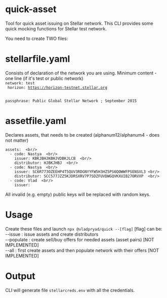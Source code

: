 # quick-asset
Tool for quick asset issuing on Stellar network.
This CLI provides some quick mocking functions for Stellar test network.

You need to create TWO files:
# stellarfile.yaml
Consists of declaration of the network you are using.
Minimum content - one line (if it's test or public network)  
<code>network: test<br/>
horizon: https://horizon-testnet.stellar.org<br/>  
passphrase: Public Global Stellar Network ; September 2015</code>
# assetfile.yaml
Declares assets, that needs to be created (alphanum12/alphanum4 - does not matter)  <br/>
```
assets:  <br/>
  - code: Nastya  <br/>
    issuer: KBKJBHJKBHJVDBKJLCB  <br/>
    distributor: HJBKJHBJ  <br/>
  - code: Nastya  <br/>
    issuer: SC6R773OZEEHP4T5QUV3RDGNYYFW5H3HZ5PS6QOWWFPSENSVL3 <br/>
    distributor: SCC577JZZ5KJDRSXRV7P7SDZFUVDWGQVKXUIB27ORVXP  <br/>
  - code: Vlad  <br/>
    issuer:   
```
All invalid (e.g. empty) public keys will be replaced with random keys.
# Usage
Create these files and launch
`npx @vladpryad/quick --[flag]`
[flag] can be:  
  --issue : issue assets and create distributors   
  --populate : create sell/buy offers for needed assets (asset pairs) [NOT IMPLEMENTED]  
  --all : first create assets and then populate network with their offers [NOT IMPLEMENTED]  
# Output
CLI will generate file `stellarcreds.env` with all the credentials.
